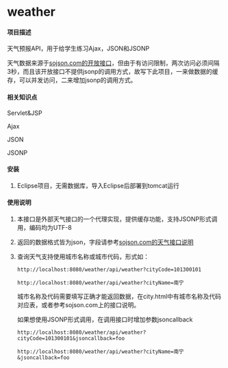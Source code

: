# weather

#### 项目描述
天气预报API，用于给学生练习Ajax，JSON和JSONP

天气数据来源于[sojson.com的开放接口](https://www.sojson.com/blog/305.html)，但由于有访问限制，两次访问必须间隔3秒，而且该开放接口不提供jsonp的调用方式，故写下此项目，一来做数据的缓存，可以并发访问，二来增加jsonp的调用方式。

#### 相关知识点
Servlet&JSP

Ajax

JSON

JSONP

#### 安装

1. Eclipse项目，无需数据库，导入Eclipse后部署到tomcat运行

#### 使用说明

1. 本接口是外部天气接口的一个代理实现，提供缓存功能，支持JSONP形式调用，编码均为UTF-8

2. 返回的数据格式皆为json，字段请参考[sojson.com的天气接口说明](https://www.sojson.com/blog/305.html)

3. 查询天气支持使用城市名称或城市代码，形式如：

   ```url
   http://localhost:8080/weather/api/weather?cityCode=101300101
   ```

   ```url
   http://localhost:8080/weather/api/weather?cityName=南宁
   ```

   城市名称及代码需要填写正确才能返回数据，在city.html中有城市名称及代码对应表，或者参考sojson.com上的接口说明。

   如果想使用JSONP形式调用，在调用接口时增加参数jsoncallback

   ```
   http://localhost:8080/weather/api/weather?cityCode=101300101&jsoncallback=foo
   ```

   ```
   http://localhost:8080/weather/api/weather?cityName=南宁&jsoncallback=foo
   ```

   

